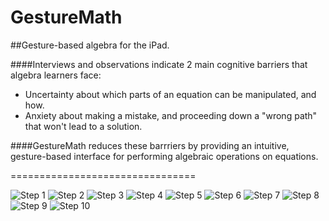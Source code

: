 GestureMath
===========

##Gesture-based algebra for the iPad. 

####Interviews and observations indicate 2 main cognitive barriers that algebra learners face:  

* Uncertainty about which parts of an equation can be manipulated, and how. 
* Anxiety about making a mistake, and proceeding down a "wrong path" that won't lead to a solution. 

####GestureMath reduces these barrriers by providing an intuitive, gesture-based interface for performing algebraic operations on equations. 

================================

![Step 1](http://i102.photobucket.com/albums/m93/hwray/IMG_0021_zpscaa0130a.png)
![Step 2](http://i102.photobucket.com/albums/m93/hwray/IMG_0022_zpsb36b746e.png)
![Step 3](http://i102.photobucket.com/albums/m93/hwray/IMG_0023_zpsd5019a16.png)
![Step 4](http://i102.photobucket.com/albums/m93/hwray/IMG_0024_zps78c87537.png)
![Step 5](http://i102.photobucket.com/albums/m93/hwray/IMG_0025_zpsa160b389.png)
![Step 6](http://i102.photobucket.com/albums/m93/hwray/IMG_0026_zpsc60dfa0b.png)
![Step 7](http://i102.photobucket.com/albums/m93/hwray/IMG_0027_zpsf2be7a0a.png)
![Step 8](http://i102.photobucket.com/albums/m93/hwray/IMG_0032_zps5987f298.png)
![Step 9](http://i102.photobucket.com/albums/m93/hwray/IMG_0029_zpsb147b22b.png)
![Step 10](http://i102.photobucket.com/albums/m93/hwray/IMG_0031_zps7a90895a.png)
